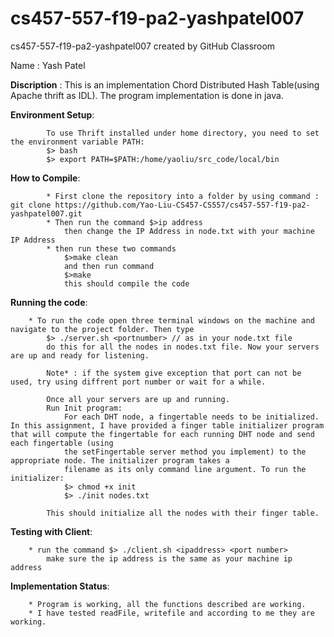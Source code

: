 # cs457-557-f19-pa2-yashpatel007
cs457-557-f19-pa2-yashpatel007 created by GitHub Classroom

Name : Yash Patel

<b>Discription</b> : 
	This is an implementation Chord Distributed Hash Table(using Apache thrift as IDL). The program implementation is done in java.


<b>Environment Setup</b>:

			To use Thrift installed under home directory, you need to set the environment variable PATH:		
			$> bash
			$> export PATH=$PATH:/home/yaoliu/src_code/local/bin
						
<b>How to Compile</b>:
			
			* First clone the repository into a folder by using command : git clone https://github.com/Yao-Liu-CS457-CS557/cs457-557-f19-pa2-yashpatel007.git
			* Then run the command $>ip address
				then change the IP Address in node.txt with your machine IP Address
			* then run these two commands 
				$>make clean
				and then run command 
				$>make
				this should compile the code

<b>Running the code</b>:

		* To run the code open three terminal windows on the machine and navigate to the project folder. Then type 
			$> ./server.sh <portnumber> // as in your node.txt file
			do this for all the nodes in nodes.txt file. Now your servers are up and ready for listening.
			
			Note* : if the system give exception that port can not be used, try using diffrent port number or wait for a while.
			
			Once all your servers are up and running.
			Run Init program:
				For each DHT node, a fingertable needs to be initialized. In this assignment, I have provided a finger table initializer program that will compute the fingertable for each running DHT node and send each fingertable (using
				the setFingertable server method you implement) to the appropriate node. The initializer program takes a
				filename as its only command line argument. To run the initializer:
				$> chmod +x init
				$> ./init nodes.txt
				
			This should initialize all the nodes with their finger table.
			
<b>Testing with Client</b>:
		
		* run the command $> ./client.sh <ipaddress> <port number>
			make sure the ip address is the same as your machine ip address
			
			
<b>Implementation Status</b>:
	
		* Program is working, all the functions described are working.
		* I have tested readFile, writefile and according to me they are working.
		
			
